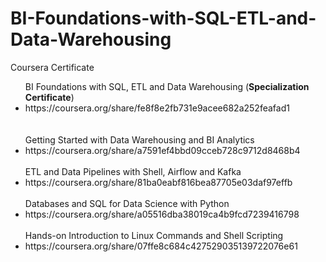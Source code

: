 # BI-Foundations-with-SQL-ETL-and-Data-Warehousing
Coursera Certificate
<ul>
BI Foundations with SQL, ETL and Data Warehousing (<b>Specialization Certificate</b>)
<li>https://coursera.org/share/fe8f8e2fb731e9acee682a252feafad1</li><br><br>
Getting Started with Data Warehousing and BI Analytics
<li>https://coursera.org/share/a7591ef4bbd09cceb728c9712d8468b4</li><br>
ETL and Data Pipelines with Shell, Airflow and Kafka
<li>https://coursera.org/share/81ba0eabf816bea87705e03daf97effb</li><br>
Databases and SQL for Data Science with Python
<li>https://coursera.org/share/a05516dba38019ca4b9fcd7239416798</li><br>
Hands-on Introduction to Linux Commands and Shell Scripting
<li>https://coursera.org/share/07ffe8c684c427529035139722076e61</li><br>
</ul>

